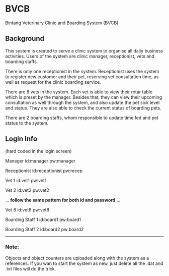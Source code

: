 # BVCB
Bintang Veterinary Clinic and Boarding System (BVCB)

## Background
This system is created to serve a clinic system to organise all daily business activities. Users of the system are clinic manager, receptionist, vets and boarding staffs. 

There is only one receptionist in the system. Receptionist uses the system to register new customer and their pet, reserving vet consultation time, as well as request for the clinic boarding service. 

There are 8 vets in the system. Each vet is able to view their rotar table which is preset by the manager. Besides that, they can view their upcoming consultation as well through the system, and also update the pet sick level and status. They are also able to check the current status of boarding pets. 

There are 2 boarding staffs, whom responsible to update time fed and pet status to the system. 

## Login Info 
(hard coded in the login screen)

Manager 
id:manager
pw:manager

Receptionist
id:receptionist
pw:recep

Vet 1
id:vet1
pw:vet1

Vet 2
id:vet2
pw:vet2

...
**follow the same pattern for both id and password**
...

Vet 8
id:vet8
pw:vet8

Boarding Staff 1
id:board1
pw:board1

Boarding Staff 2
id:board2
pw:board2

----

### Note:
Objects and object counters are uploaded along with the system as a references.
If you wan to start the system as new, just delete all the .dat and .txt files will do the trick.

